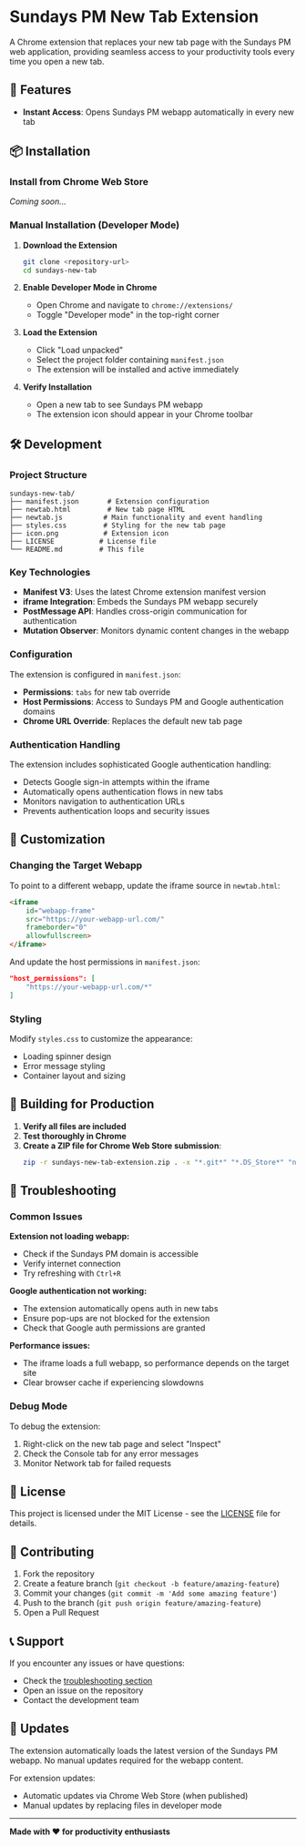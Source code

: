 # Sundays PM New Tab Extension

A Chrome extension that replaces your new tab page with the Sundays PM web application, providing seamless access to your productivity tools every time you open a new tab.

## 🌟 Features

- **Instant Access**: Opens Sundays PM webapp automatically in every new tab

## 📦 Installation

### Install from Chrome Web Store
*Coming soon...*

### Manual Installation (Developer Mode)

1. **Download the Extension**
   ```bash
   git clone <repository-url>
   cd sundays-new-tab
   ```

2. **Enable Developer Mode in Chrome**
   - Open Chrome and navigate to `chrome://extensions/`
   - Toggle "Developer mode" in the top-right corner

3. **Load the Extension**
   - Click "Load unpacked"
   - Select the project folder containing `manifest.json`
   - The extension will be installed and active immediately

4. **Verify Installation**
   - Open a new tab to see Sundays PM webapp
   - The extension icon should appear in your Chrome toolbar

## 🛠️ Development

### Project Structure
```
sundays-new-tab/
├── manifest.json       # Extension configuration
├── newtab.html         # New tab page HTML
├── newtab.js          # Main functionality and event handling
├── styles.css         # Styling for the new tab page
├── icon.png           # Extension icon
├── LICENSE           # License file
└── README.md         # This file
```

### Key Technologies
- **Manifest V3**: Uses the latest Chrome extension manifest version
- **iframe Integration**: Embeds the Sundays PM webapp securely
- **PostMessage API**: Handles cross-origin communication for authentication
- **Mutation Observer**: Monitors dynamic content changes in the webapp

### Configuration

The extension is configured in `manifest.json`:
- **Permissions**: `tabs` for new tab override
- **Host Permissions**: Access to Sundays PM and Google authentication domains
- **Chrome URL Override**: Replaces the default new tab page

### Authentication Handling

The extension includes sophisticated Google authentication handling:
- Detects Google sign-in attempts within the iframe
- Automatically opens authentication flows in new tabs
- Monitors navigation to authentication URLs
- Prevents authentication loops and security issues

## 🔧 Customization

### Changing the Target Webapp
To point to a different webapp, update the iframe source in `newtab.html`:
```html
<iframe 
    id="webapp-frame"
    src="https://your-webapp-url.com/"
    frameborder="0"
    allowfullscreen>
</iframe>
```

And update the host permissions in `manifest.json`:
```json
"host_permissions": [
    "https://your-webapp-url.com/*"
]
```

### Styling
Modify `styles.css` to customize the appearance:
- Loading spinner design
- Error message styling
- Container layout and sizing

## 🚀 Building for Production

1. **Verify all files are included**
2. **Test thoroughly in Chrome**
3. **Create a ZIP file for Chrome Web Store submission**:
   ```bash
   zip -r sundays-new-tab-extension.zip . -x "*.git*" "*.DS_Store*" "node_modules/*"
   ```

## 🐛 Troubleshooting

### Common Issues

**Extension not loading webapp:**
- Check if the Sundays PM domain is accessible
- Verify internet connection
- Try refreshing with `Ctrl+R`

**Google authentication not working:**
- The extension automatically opens auth in new tabs
- Ensure pop-ups are not blocked for the extension
- Check that Google auth permissions are granted

**Performance issues:**
- The iframe loads a full webapp, so performance depends on the target site
- Clear browser cache if experiencing slowdowns

### Debug Mode
To debug the extension:
1. Right-click on the new tab page and select "Inspect"
2. Check the Console tab for any error messages
3. Monitor Network tab for failed requests

## 📄 License

This project is licensed under the MIT License - see the [LICENSE](LICENSE) file for details.

## 🤝 Contributing

1. Fork the repository
2. Create a feature branch (`git checkout -b feature/amazing-feature`)
3. Commit your changes (`git commit -m 'Add some amazing feature'`)
4. Push to the branch (`git push origin feature/amazing-feature`)
5. Open a Pull Request

## 📞 Support

If you encounter any issues or have questions:
- Check the [troubleshooting section](#-troubleshooting)
- Open an issue on the repository
- Contact the development team

## 🔄 Updates

The extension automatically loads the latest version of the Sundays PM webapp. No manual updates required for the webapp content.

For extension updates:
- Automatic updates via Chrome Web Store (when published)
- Manual updates by replacing files in developer mode

---

**Made with ❤️ for productivity enthusiasts**